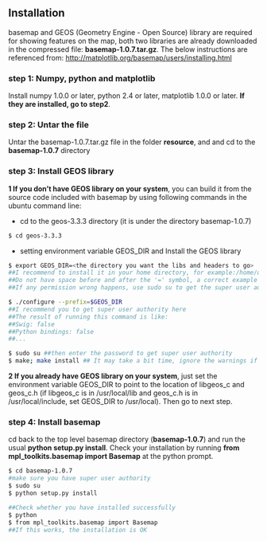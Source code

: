 ## Installation
basemap and GEOS (Geometry Engine - Open Source) library are required for showing features on the map, both two libraries are already downloaded in the compressed file: **basemap-1.0.7.tar.gz**.
The below instructions are referenced from:              http://matplotlib.org/basemap/users/installing.html
### step 1: Numpy, python and matplotlib
Install numpy 1.0.0 or later, python 2.4 or later, matplotlib 1.0.0 or later. **If they are installed, go to step2**.
### step 2: Untar the file
Untar the basemap-1.0.7.tar.gz file in the folder **resource**, and and cd to the **basemap-1.0.7** directory
### step 3: Install GEOS library
**1 If you don’t have GEOS library on your system**, you can build it from the source code included with basemap by using following commands in the ubuntu command line:
* cd to the geos-3.3.3 directory (it is under the directory basemap-1.0.7)
```sh
$ cd geos-3.3.3
```
* setting environment variable GEOS_DIR and Install the GEOS library
```sh
$ export GEOS_DIR=<the directory you want the libs and headers to go> 
##I recommend to install it in your home directory, for example:/home/ds-ga-1007
##Do not have space before and after the '=' symbol, a correct example is like this: export GEOS_DIR=/home/ds-ga-1007
##If any permission wrong happens, use sudo su to get the super user authority, or get root authority

$ ./configure --prefix=$GEOS_DIR
##I recommend you to get super user authority here
##The result of running this command is like: 
##Swig: false 
##Python bindings: false
##...

$ sudo su ##then enter the password to get super user authority
$ make; make install ## It may take a bit time, ignore the warnings if any
```

**2 If you already have GEOS library on your system**, just set the environment variable GEOS_DIR to point to the location of libgeos_c and geos_c.h (if libgeos_c is in /usr/local/lib and geos_c.h is in /usr/local/include, set GEOS_DIR to /usr/local). Then go to next step. 

### step 4: Install basemap
cd back to the top level basemap directory (**basemap-1.0.7**) and run the usual **python setup.py install**. Check your installation by running **from mpl_toolkits.basemap import Basemap** at the python prompt.
```sh
$ cd basemap-1.0.7
#make sure you have super user authority 
$ sudo su
$ python setup.py install

##Check whether you have installed successfully
$ python
$ from mpl_toolkits.basemap import Basemap 
##If this works, the installation is OK
```

